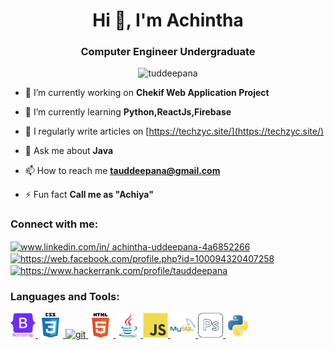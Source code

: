 <h1 align="center">Hi 👋, I'm Achintha</h1>
<h3 align="center">Computer Engineer Undergraduate</h3>

<p align="center"> <img src="https://komarev.com/ghpvc/?username=tuddeepana&label=Profile%20views&color=0e75b6&style=flat" alt="tuddeepana" /> </p>

- 🔭 I’m currently working on **Chekif Web Application Project**

- 🌱 I’m currently learning **Python,ReactJs,Firebase**

- 📝 I regularly write articles on [https://techzyc.site/](https://techzyc.site/)

- 💬 Ask me about **Java**

- 📫 How to reach me **tauddeepana@gmail.com**

- ⚡ Fun fact **Call me as "Achiya"**

<h3 align="left">Connect with me:</h3>
<p align="left">
<a href="https://linkedin.com/in/www.linkedin.com/in/ achintha-uddeepana-4a6852266" target="blank"><img align="center" src="https://raw.githubusercontent.com/rahuldkjain/github-profile-readme-generator/master/src/images/icons/Social/linked-in-alt.svg" alt="www.linkedin.com/in/ achintha-uddeepana-4a6852266" height="30" width="40" /></a>
<a href="https://fb.com/https://web.facebook.com/profile.php?id=100094320407258" target="blank"><img align="center" src="https://raw.githubusercontent.com/rahuldkjain/github-profile-readme-generator/master/src/images/icons/Social/facebook.svg" alt="https://web.facebook.com/profile.php?id=100094320407258" height="30" width="40" /></a>
<a href="https://www.hackerrank.com/https://www.hackerrank.com/profile/tauddeepana" target="blank"><img align="center" src="https://raw.githubusercontent.com/rahuldkjain/github-profile-readme-generator/master/src/images/icons/Social/hackerrank.svg" alt="https://www.hackerrank.com/profile/tauddeepana" height="30" width="40" /></a>
</p>

<h3 align="left">Languages and Tools:</h3>
<p align="left"> <a href="https://getbootstrap.com" target="_blank" rel="noreferrer"> <img src="https://raw.githubusercontent.com/devicons/devicon/master/icons/bootstrap/bootstrap-plain-wordmark.svg" alt="bootstrap" width="40" height="40"/> </a> <a href="https://www.w3schools.com/css/" target="_blank" rel="noreferrer"> <img src="https://raw.githubusercontent.com/devicons/devicon/master/icons/css3/css3-original-wordmark.svg" alt="css3" width="40" height="40"/> </a> <a href="https://git-scm.com/" target="_blank" rel="noreferrer"> <img src="https://www.vectorlogo.zone/logos/git-scm/git-scm-icon.svg" alt="git" width="40" height="40"/> </a> <a href="https://www.w3.org/html/" target="_blank" rel="noreferrer"> <img src="https://raw.githubusercontent.com/devicons/devicon/master/icons/html5/html5-original-wordmark.svg" alt="html5" width="40" height="40"/> </a> <a href="https://www.java.com" target="_blank" rel="noreferrer"> <img src="https://raw.githubusercontent.com/devicons/devicon/master/icons/java/java-original.svg" alt="java" width="40" height="40"/> </a> <a href="https://developer.mozilla.org/en-US/docs/Web/JavaScript" target="_blank" rel="noreferrer"> <img src="https://raw.githubusercontent.com/devicons/devicon/master/icons/javascript/javascript-original.svg" alt="javascript" width="40" height="40"/> </a> <a href="https://www.mysql.com/" target="_blank" rel="noreferrer"> <img src="https://raw.githubusercontent.com/devicons/devicon/master/icons/mysql/mysql-original-wordmark.svg" alt="mysql" width="40" height="40"/> </a> <a href="https://www.photoshop.com/en" target="_blank" rel="noreferrer"> <img src="https://raw.githubusercontent.com/devicons/devicon/master/icons/photoshop/photoshop-line.svg" alt="photoshop" width="40" height="40"/> </a> <a href="https://www.python.org" target="_blank" rel="noreferrer"> <img src="https://raw.githubusercontent.com/devicons/devicon/master/icons/python/python-original.svg" alt="python" width="40" height="40"/> </a> </p>
